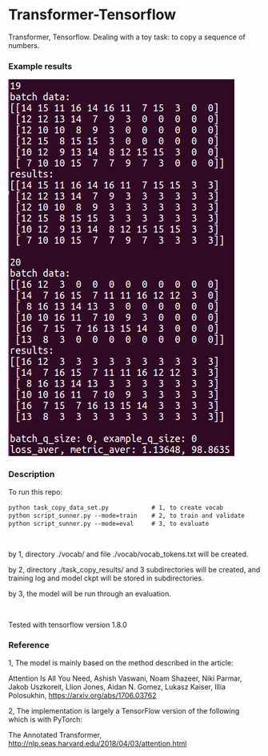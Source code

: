 # Transformer-Tensorflow

Transformer, Tensorflow. Dealing with a toy task: to copy a sequence of numbers.

### Example results
  
![eval_result](https://github.com/Li-Ming-Fan/transformer-tensorflow/blob/master/aaa_task_copy_result_examples/eval_result.PNG?raw=true)

  
### Description
  
To run this repo:

```
python task_copy_data_set.py            # 1, to create vocab
python script_sunner.py --mode=train    # 2, to train and validate
python script_sunner.py --mode=eval     # 3, to evaluate
```
  
 
</br>

by 1, directory ./vocab/ and file ./vocab/vocab_tokens.txt will be created. 
  
by 2, directory ./task_copy_results/ and 3 subdirectories will be created, and training log and model ckpt will be stored in subdirectories.
  
by 3, the model will be run through an evaluation.


</br>

Tested with tensorflow version 1.8.0


### Reference
  
1, The model is mainly based on the method described in the article:

Attention Is All You Need,
Ashish Vaswani, Noam Shazeer, Niki Parmar, Jakob Uszkoreit, Llion Jones, Aidan N. Gomez, Lukasz Kaiser, Illia Polosukhin, https://arxiv.org/abs/1706.03762

2, The implementation is largely a TensorFlow version of the following which is with PyTorch:

The Annotated Transformer, http://nlp.seas.harvard.edu/2018/04/03/attention.html



